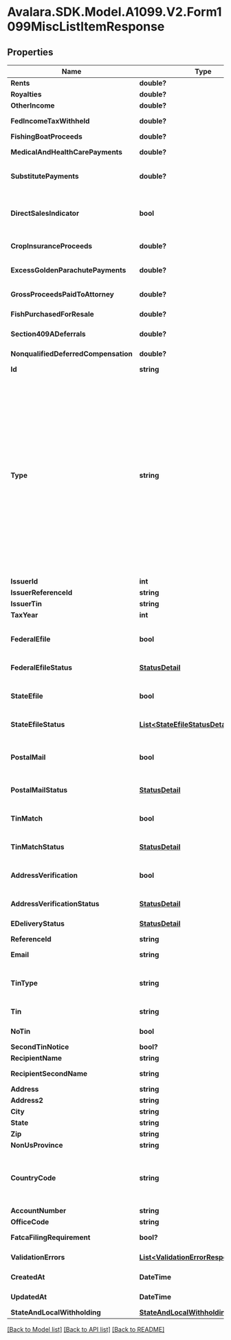 # Avalara.SDK.Model.A1099.V2.Form1099MiscListItemResponse

## Properties

Name | Type | Description | Notes
------------ | ------------- | ------------- | -------------
**Rents** | **double?** | Rents | [optional] 
**Royalties** | **double?** | Royalties | [optional] 
**OtherIncome** | **double?** | Other income | [optional] 
**FedIncomeTaxWithheld** | **double?** | Federal income tax withheld | [optional] 
**FishingBoatProceeds** | **double?** | Fishing boat proceeds | [optional] 
**MedicalAndHealthCarePayments** | **double?** | Medical and health care payments | [optional] 
**SubstitutePayments** | **double?** | Substitute payments in lieu of dividends or interest | [optional] 
**DirectSalesIndicator** | **bool** | Payer made direct sales totaling $5,000 or more of consumer products to recipient for resale | [optional] 
**CropInsuranceProceeds** | **double?** | Crop insurance proceeds | [optional] 
**ExcessGoldenParachutePayments** | **double?** | (Legacy field) Excess golden parachute payments | [optional] 
**GrossProceedsPaidToAttorney** | **double?** | Gross proceeds paid to an attorney | [optional] 
**FishPurchasedForResale** | **double?** | Fish purchased for resale | [optional] 
**Section409ADeferrals** | **double?** | Section 409A deferrals | [optional] 
**NonqualifiedDeferredCompensation** | **double?** | Nonqualified deferred compensation | [optional] 
**Id** | **string** | ID of the form | [readonly] 
**Type** | **string** | Type of the form. Will be one of:  * 940  * 941  * 943  * 944  * 945  * 1042  * 1042-S  * 1095-B  * 1095-C  * 1097-BTC  * 1098  * 1098-C  * 1098-E  * 1098-Q  * 1098-T  * 3921  * 3922  * 5498  * 5498-ESA  * 5498-SA  * 1099-MISC  * 1099-A  * 1099-B  * 1099-C  * 1099-CAP  * 1099-DIV  * 1099-G  * 1099-INT  * 1099-K  * 1099-LS  * 1099-LTC  * 1099-NEC  * 1099-OID  * 1099-PATR  * 1099-Q  * 1099-R  * 1099-S  * 1099-SA  * T4A  * W-2  * W-2G  * 1099-HC | 
**IssuerId** | **int** | Issuer ID | 
**IssuerReferenceId** | **string** | Issuer Reference ID | [optional] 
**IssuerTin** | **string** | Issuer TIN | [optional] 
**TaxYear** | **int** | Tax year | [optional] 
**FederalEfile** | **bool** | Boolean indicating that federal e-filing has been scheduled for this form | 
**FederalEfileStatus** | [**StatusDetail**](StatusDetail.md) | Federal e-file status | [optional] [readonly] 
**StateEfile** | **bool** | Boolean indicating that state e-filing has been scheduled for this form | 
**StateEfileStatus** | [**List&lt;StateEfileStatusDetailResponse&gt;**](StateEfileStatusDetailResponse.md) | State e-file status | [optional] [readonly] 
**PostalMail** | **bool** | Boolean indicating that postal mailing to the recipient has been scheduled for this form | 
**PostalMailStatus** | [**StatusDetail**](StatusDetail.md) | Postal mail to recipient status | [optional] [readonly] 
**TinMatch** | **bool** | Boolean indicating that TIN Matching has been scheduled for this form | 
**TinMatchStatus** | [**StatusDetail**](StatusDetail.md) | TIN Match status | [optional] [readonly] 
**AddressVerification** | **bool** | Boolean indicating that address verification has been scheduled for this form | 
**AddressVerificationStatus** | [**StatusDetail**](StatusDetail.md) | Address verification status | [optional] [readonly] 
**EDeliveryStatus** | [**StatusDetail**](StatusDetail.md) | EDelivery status | [optional] [readonly] 
**ReferenceId** | **string** | Reference ID | [optional] 
**Email** | **string** | Recipient email address | [optional] 
**TinType** | **string** | Type of TIN (Tax ID Number). Will be one of:  * SSN  * EIN  * ITIN  * ATIN | [optional] 
**Tin** | **string** | Recipient Tax ID Number | [optional] 
**NoTin** | **bool** | Indicates whether the recipient has no TIN | [optional] 
**SecondTinNotice** | **bool?** | Second Tin Notice | [optional] 
**RecipientName** | **string** | Recipient name | [optional] 
**RecipientSecondName** | **string** | Recipient second name | [optional] 
**Address** | **string** | Address | [optional] 
**Address2** | **string** | Address line 2 | [optional] 
**City** | **string** | City | [optional] 
**State** | **string** | US state | [optional] 
**Zip** | **string** | Zip/postal code | [optional] 
**NonUsProvince** | **string** | Foreign province | [optional] 
**CountryCode** | **string** | Country code, as defined at https://www.irs.gov/e-file-providers/country-codes | [optional] 
**AccountNumber** | **string** | Account Number | [optional] 
**OfficeCode** | **string** | Office Code | [optional] 
**FatcaFilingRequirement** | **bool?** | FATCA filing requirement | [optional] 
**ValidationErrors** | [**List&lt;ValidationErrorResponse&gt;**](ValidationErrorResponse.md) | Validation errors | [optional] [readonly] 
**CreatedAt** | **DateTime** | Creation time | [optional] [readonly] 
**UpdatedAt** | **DateTime** | Update time | [optional] [readonly] 
**StateAndLocalWithholding** | [**StateAndLocalWithholdingResponse**](StateAndLocalWithholdingResponse.md) |  | [optional] 

[[Back to Model list]](../../../README.md#documentation-for-models) [[Back to API list]](../../../README.md#documentation-for-api-endpoints) [[Back to README]](../../../README.md)

